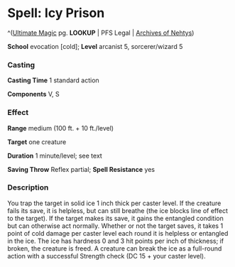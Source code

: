 # Spell: Icy Prison

^([Ultimate Magic][ss-icy-prison] pg. **LOOKUP** | PFS Legal | [Archives of Nehtys][sn-icy-prison])

**School** evocation [cold]; **Level** arcanist 5, sorcerer/wizard 5

### Casting

**Casting Time** 1 standard action  

**Components** V, S

### Effect

**Range** medium (100 ft. + 10 ft./level)  

**Target** one creature  

**Duration** 1 minute/level; see text  

**Saving Throw** Reflex partial; **Spell Resistance** yes

### Description

You trap the target in solid ice 1 inch thick per caster level. If the creature fails its save, it is helpless, but can still breathe (the ice blocks line of effect to the target). If the target makes its save, it gains the entangled condition but can otherwise act normally. Whether or not the target saves, it takes 1 point of cold damage per caster level each round it is helpless or entangled in the ice. The ice has hardness 0 and 3 hit points per inch of thickness; if broken, the creature is freed. A creature can break the ice as a full-round action with a successful Strength check (DC 15 + your caster level).

[ss-icy-prison]: http://paizo.com/pathfinderRPG/v57
[sn-icy-prison]: http://www.archivesofnethys.com/SpellDisplay.aspx?ItemName=Icy%20Prison